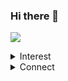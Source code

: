 ### Hi there 👋
![](https://dynaimage.cdn.cnn.com/cnn/q_auto,w_727,c_fit/http%3A%2F%2Fcdn.cnn.com%2Fcnnnext%2Fdam%2Fassets%2F191029114612-05-most-famous-paintings-guernica.jpg)



<!--
**knakul853/knakul853** is a ✨ _special_ ✨ repository because its `README.md` (this file) appears on your GitHub profile.

Here are some ideas to get you started:
-->
<details><summary>Interest</summary>
  <p>
 Problem solving | Mathmatics | Puzzle
  </p>
</details>
<details><summary>Connect</summary>
  
- [Linkdin](https://www.linkedin.com/in/nakul-bharti-a7b783135/)
- [codechef](https://www.codechef.com/users/knakul853)
- [Twitter](https://twitter.com/knakul853)
- [Gmail](knakul853@gmail.com)
- [StopStalk](https://www.stopstalk.com/user/profile/knakul853)
  </details>

